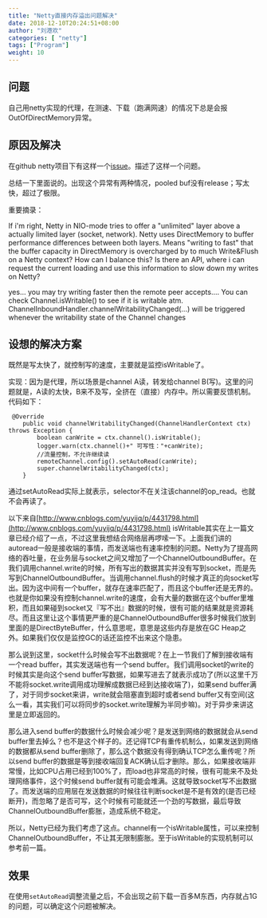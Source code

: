 ```yaml
---
title: "Netty直接内存溢出问题解决"
date: 2018-12-10T20:24:51+08:00
author: "刘港欢"
categories: [ "netty"]
tags: ["Program"]
weight: 10
---
```


## 问题
自己用netty实现的代理，在测速、下载（跑满网速）的情况下总是会报OutOfDirectMemory异常。

## 原因及解决
在github netty项目下有这样一个[issue](https://github.com/netty/netty/issues/7699)。描述了这样一个问题。

总结一下里面说的。出现这个异常有两种情况，pooled buf没有release；写太快，超过了极限。

重要摘录：

If i'm right, Netty in NIO-mode tries to offer a "unlimited" layer above a actually limited layer (socket, network). Netty uses DirectMemory to buffer performance differences between both layers. Means "writing to fast" that the buffer capacity in DirectMemory is overcharged by to much Write&Flush on a Netty context?
How can I balance this? Is there an API, where i can request the current loading and use this information to slow down my writes on Netty?

yes... you may try writing faster then the remote peer accepts.... You can check Channel.isWritable() to see if it is writable atm. ChannelInboundHandler.channelWritabilityChanged(...) will be triggered whenever the writability state of the Channel changes


## 设想的解决方案
既然是写太快了，就控制写的速度，主要就是监控isWritable了。

实现：因为是代理，所以场景是channel A读，转发给channel B(写)。这里的问题就是，A读的太快，B来不及写，全挤在（直接）内存中。所以需要反馈机制。代码如下：
```
 @Override
    public void channelWritabilityChanged(ChannelHandlerContext ctx) throws Exception {
        boolean canWrite = ctx.channel().isWritable();
        logger.warn(ctx.channel()+" 可写性："+canWrite);
        //流量控制，不允许继续读
        remoteChannel.config().setAutoRead(canWrite);
        super.channelWritabilityChanged(ctx);
    }
   ```
通过setAutoRead实际上就表示，selector不在关注该channel的op_read。也就不会再读了。


以下来自[http://www.cnblogs.com/yuyijq/p/4431798.html](http://www.cnblogs.com/yuyijq/p/4431798.html)
isWritable其实在上一篇文章已经介绍了一点，不过这里我想结合网络层再啰嗦一下。上面我们讲的autoread一般是接收端的事情，而发送端也有速率控制的问题。Netty为了提高网络的吞吐量，在业务层与socket之间又增加了一个ChannelOutboundBuffer。在我们调用channel.write的时候，所有写出的数据其实并没有写到socket，而是先写到ChannelOutboundBuffer。当调用channel.flush的时候才真正的向socket写出。因为这中间有一个buffer，就存在速率匹配了，而且这个buffer还是无界的。也就是你如果没有控制channel.write的速度，会有大量的数据在这个buffer里堆积，而且如果碰到socket又『写不出』数据的时候，很有可能的结果就是资源耗尽。而且这里让这个事情更严重的是ChannelOutboundBuffer很多时候我们放到里面的是DirectByteBuffer，什么意思呢，意思是这些内存是放在GC Heap之外。如果我们仅仅是监控GC的话还监控不出来这个隐患。

那么说到这里，socket什么时候会写不出数据呢？在上一节我们了解到接收端有一个read buffer，其实发送端也有一个send buffer。我们调用socket的write的时候其实是向这个send buffer写数据，如果写进去了就表示成功了(所以这里千万不能将socket.write调用成功理解成数据已经到达接收端了)，如果send buffer满了，对于同步socket来讲，write就会阻塞直到超时或者send buffer又有空间(这么一看，其实我们可以将同步的socket.write理解为半同步嘛)。对于异步来讲这里是立即返回的。 

那么进入send buffer的数据什么时候会减少呢？是发送到网络的数据就会从send buffer里去掉么？也不是这个样子的。还记得TCP有重传机制么，如果发送到网络的数据都从send buffer删除了，那么这个数据没有得到确认TCP怎么重传呢？所以send buffer的数据是等到接收端回复ACK确认后才删除。那么，如果接收端非常慢，比如CPU占用已经到100%了，而load也非常高的时候，很有可能来不及处理网络事件，这个时候send buffer就有可能会堆满。这就导致socket写不出数据了。而发送端的应用层在发送数据的时候往往判断socket是不是有效的(是否已经断开)，而忽略了是否可写，这个时候有可能就还一个劲的写数据，最后导致ChannelOutboundBuffer膨胀，造成系统不稳定。

所以，Netty已经为我们考虑了这点。channel有一个isWritable属性，可以来控制ChannelOutboundBuffer，不让其无限制膨胀。至于isWritable的实现机制可以参考前一篇。

## 效果

在使用`setAutoRead`调整流量之后，不会出现之前下载一百多M东西，内存就占1G的问题，可以确定这个问题被解决。